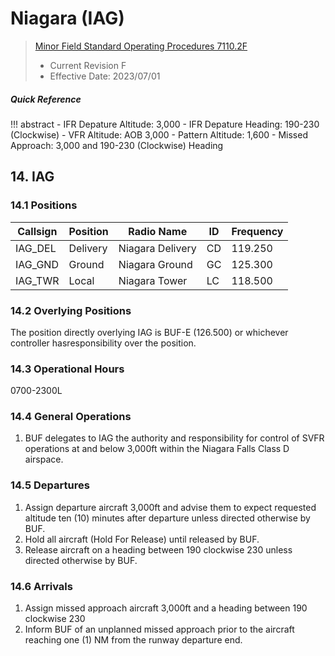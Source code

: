 # Niagara (IAG)
> [Minor Field Standard Operating Procedures 7110.2F](../../authority-sections/7110.2F-authority.md)
> - Current Revision F
> - Effective Date: 2023/07/01

##### Quick Reference
!!! abstract
    - IFR Depature Altitude: 3,000
    - IFR Depature Heading: 190-230 (Clockwise)
    - VFR Altitude: AOB 3,000
    - Pattern Altitude: 1,600
    - Missed Approach: 3,000 and 190-230 (Clockwise) Heading

## 14. IAG

### 14.1 Positions
| Callsign | Position | Radio Name | ID | Frequency |
| -- | -- | -- | -- | -- |
| IAG_DEL | Delivery |  Niagara Delivery | CD | 119.250 |
| IAG_GND | Ground |  Niagara Ground | GC | 125.300 |
| IAG_TWR | Local |  Niagara Tower | LC | 118.500 |

### 14.2 Overlying Positions
The position directly overlying IAG is BUF-E (126.500) or whichever controller hasresponsibility over the position.


### 14.3 Operational Hours
0700-2300L

### 14.4 General Operations
1. BUF delegates to IAG the authority and responsibility for control of SVFR operations at and below 3,000ft within the Niagara Falls Class D airspace.

### 14.5 Departures
1. Assign departure aircraft 3,000ft and advise them to expect requested altitude ten (10) minutes after departure unless directed otherwise by BUF.
2. Hold all aircraft (Hold For Release) until released by BUF.
3. Release aircraft on a heading between 190 clockwise 230 unless directed otherwise by BUF.

### 14.6 Arrivals
1. Assign missed approach aircraft 3,000ft and a heading between 190 clockwise 230
2. Inform BUF of an unplanned missed approach prior to the aircraft reaching one (1) NM from the runway departure end.

